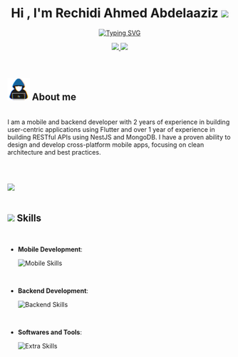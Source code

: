 <h1 align="center"><b>Hi , I'm Rechidi Ahmed Abdelaaziz </b><img src="https://media.giphy.com/media/hvRJCLFzcasrR4ia7z/giphy.gif" width="35"></h1>
<!--  -->
<p align="center">
<a href="https://git.io/typing-svg"><img src="https://readme-typing-svg.demolab.com?font=Noto+Serif+Dogra&weight=500&size=24&duration=3000&pause=700&color=67F7E9&center=true&vCenter=true&random=true&width=435&lines=Flutter+%7C+NestJS+developer" alt="Typing SVG" /></a>
    


<p align="center">
    <a href="https://dev.to/rechidiahmed">
    <img src="https://skillicons.dev/icons?i=devto&theme=dark" />
  </a>
  <a href="https://www.linkedin.com/in/rechidiahmed">
    <img src="https://skillicons.dev/icons?i=linkedin&theme=dark" />
  </a>

</p>
    
<br>



## <picture><img src = "https://github.com/0xAbdulKhalid/0xAbdulKhalid/raw/main/assets/mdImages/about_me.gif" width = 50px></picture> **About me**

<br>
I am a mobile and backend developer with 2 years of experience in building user-centric applications using Flutter and over 1 year of experience in building RESTful APIs using NestJS and MongoDB. I have a proven ability to design and develop cross-platform mobile apps, focusing on clean architecture and best practices.

<br><br>

<img src="https://user-images.githubusercontent.com/73097560/115834477-dbab4500-a447-11eb-908a-139a6edaec5c.gif"><br><br>

## <img src="https://media2.giphy.com/media/QssGEmpkyEOhBCb7e1/giphy.gif?cid=ecf05e47a0n3gi1bfqntqmob8g9aid1oyj2wr3ds3mg700bl&rid=giphy.gif" width ="25"><b> Skills</b>
<br>

<p align="center">

- **Mobile Development**:
    
    ![Mobile Skills](https://skillicons.dev/icons?i=flutter,dart&theme=dark)
  
<br>  

- **Backend Development**:
    
    ![Backend Skills](https://skillicons.dev/icons?i=js,ts,express,nestjs,mongodb&theme=dark)

  <br>

- **Softwares and Tools**:
  
    ![Extra Skills](https://skillicons.dev/icons?i=github,docker,figma,githubactions,linux,vscode,postman&theme=dark)
  

<br>  
